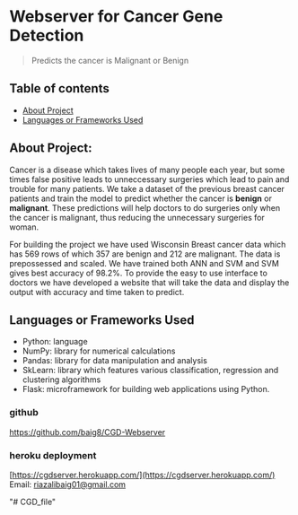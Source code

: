 
# Webserver for Cancer Gene Detection
> Predicts the cancer is Malignant or Benign

## Table of contents
* [About Project](#about-project)
* [Languages or Frameworks Used](#languages-or-frameworks-used)

## About Project:
Cancer is a disease which takes lives of many people each year, but
some times false positive leads to unneccessary surgeries
which lead to pain and trouble for many patients.
We take a dataset of the previous breast cancer patients and train the model to predict whether the cancer is **benign** or **malignant**. These predictions will help doctors to do surgeries only when the cancer is malignant, thus reducing the unnecessary surgeries for woman. 

For building the project we have used Wisconsin Breast cancer data which has 569 rows of which 357 are benign and 212 are malignant. 
The data is prepossessed and scaled. We have trained both ANN and SVM and SVM gives best accuracy of 98.2%. To provide the easy to
use interface to doctors we have developed a website that will take the data and display the output with accuracy and time taken 
to predict.


## Languages or Frameworks Used 

  * Python: language
  * NumPy: library for numerical calculations
  * Pandas: library for data manipulation and analysis
  * SkLearn: library which features various classification, regression and clustering algorithms
  * Flask: microframework for building web applications using Python.
  
  ### github
https://github.com/baig8/CGD-Webserver
### heroku deployment
 [https://cgdserver.herokuapp.com/](https://cgdserver.herokuapp.com/)
Email: [riazalibaig01@gmail.com](mailto:riazalibaig01@gmail.com)

"# CGD_file" 
